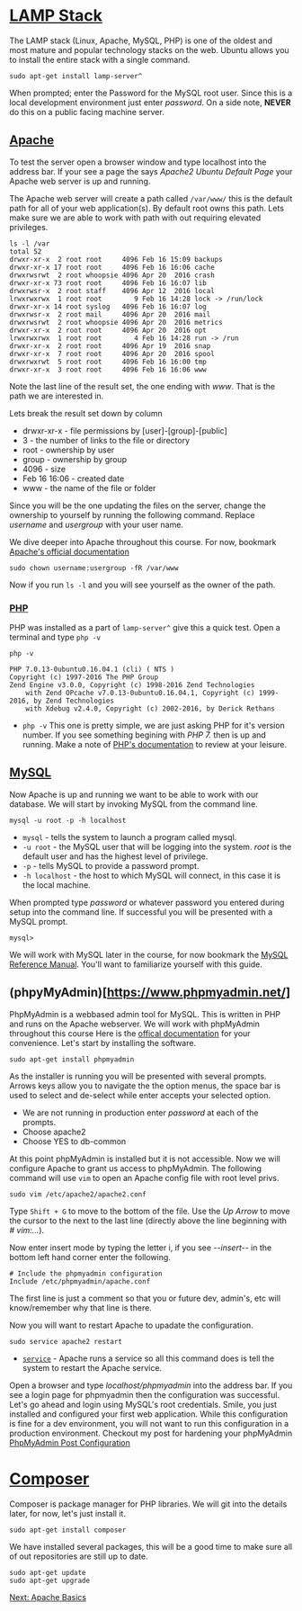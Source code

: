 # [LAMP Stack](https://en.wikipedia.org/wiki/LAMP_(software_bundle))

The LAMP stack (Linux, Apache, MySQL, PHP) is one of the oldest and most mature and popular technology stacks on the web. Ubuntu allows you to install the entire stack with a single command.

```
sudo apt-get install lamp-server^
```

When prompted; enter the Password for the MySQL root user. Since this is a local development environment just enter _password_. On a side note, __NEVER__ do this on a public facing machine server.

## [Apache](https://httpd.apache.org/)

To test the server open a browser window and type localhost into the address bar. If your see a page the says _Apache2 Ubuntu Default Page_ your Apache web server is up and running.

The Apache web server will create a path called ```/var/www/``` this is the default path for all of your web application(s). By default root owns this path. Lets make sure we are able to work with path with out requiring elevated privileges.

```
ls -l /var
total 52
drwxr-xr-x  2 root root     4096 Feb 16 15:09 backups
drwxr-xr-x 17 root root     4096 Feb 16 16:06 cache
drwxrwsrwt  2 root whoopsie 4096 Apr 20  2016 crash
drwxr-xr-x 73 root root     4096 Feb 16 16:07 lib
drwxrwsr-x  2 root staff    4096 Apr 12  2016 local
lrwxrwxrwx  1 root root        9 Feb 16 14:28 lock -> /run/lock
drwxr-xr-x 14 root syslog   4096 Feb 16 16:07 log
drwxrwsr-x  2 root mail     4096 Apr 20  2016 mail
drwxrwsrwt  2 root whoopsie 4096 Apr 20  2016 metrics
drwxr-xr-x  2 root root     4096 Apr 20  2016 opt
lrwxrwxrwx  1 root root        4 Feb 16 14:28 run -> /run
drwxr-xr-x  2 root root     4096 Apr 19  2016 snap
drwxr-xr-x  7 root root     4096 Apr 20  2016 spool
drwxrwxrwt  5 root root     4096 Feb 16 16:00 tmp
drwxr-xr-x  3 root root     4096 Feb 16 16:06 www
```
Note the last line of the result set, the one ending with _www_. That is the path we are interested in.

Lets break the result set down by column
* drwxr-xr-x - file permissions by [user]-[group]-[public]
* 3 - the number of links to the file or directory
* root - ownership by user
* group - ownership by group
* 4096 - size
* Feb 16 16:06 - created date
* www - the name of the file or folder

Since you will be the one updating the files on the server, change the ownership to yourself by running the following command. Replace _username_ and _usergroup_ with your user name.

We dive deeper into Apache throughout this course. For now, bookmark [Apache's official documentation](https://httpd.apache.org/docs/2.4/)

```
sudo chown username:usergroup -fR /var/www
```

Now if you run ```ls -l``` and you will see yourself as the owner of the path.

### [PHP](http://php.net/)

PHP was installed as a part of ```lamp-server^``` give this a quick test. Open a terminal and type ```php -v```

```
php -v

PHP 7.0.13-0ubuntu0.16.04.1 (cli) ( NTS )
Copyright (c) 1997-2016 The PHP Group
Zend Engine v3.0.0, Copyright (c) 1998-2016 Zend Technologies
    with Zend OPcache v7.0.13-0ubuntu0.16.04.1, Copyright (c) 1999-2016, by Zend Technologies
    with Xdebug v2.4.0, Copyright (c) 2002-2016, by Derick Rethans
```

* ```php -v``` This one is pretty simple, we are just asking PHP for it's version number. If you see something begining with _PHP 7._ then is up and running. Make a note of [PHP's documentation](http://php.net/manual/en/intro-whatis.php) to review at your leisure.

## [MySQL](https://www.phpmyadmin.net/)
Now Apache is up and running we want to be able to work with our database. We will start by invoking MySQL from the command line.

```
mysql -u root -p -h localhost
```

* ```mysql``` - tells the system to launch a program called mysql.
* ```-u root``` - the MySQL user that will be logging into the system. _root_ is the default user and has the highest level of privilege.
* ```-p``` - tells MySQL to provide a password prompt.
* ```-h localhost``` - the host to which MySQL will connect, in this case it is the local machine.

When prompted type _password_ or whatever password you entered during setup into the command line. If successful you will be presented with a MySQL prompt.

```
mysql>
```

We will work with MySQL later in the course, for now bookmark the [MySQL Reference Manual](https://dev.mysql.com/doc/refman/5.7/en/). You'll want to familiarize yourself with this guide.

## (phpyMyAdmin)[https://www.phpmyadmin.net/]

PhpMyAdmin is a webbased admin tool for MySQL. This is written in PHP and runs on the Apache webserver. We will work with phpMyAdmin throughout this course Here is the [offical documentation](https://docs.phpmyadmin.net/en/latest/) for your convenience. Let's start by installing the software.

```
sudo apt-get install phpmyadmin
```

As the installer is running you will be presented with several prompts. Arrows keys allow you to navigate the the option menus, the space bar is used to select and de-select while enter accepts your selected option.

* We are not running in production enter _password_ at each of the prompts.
* Choose apache2
* Choose YES to db-common

At this point phpMyAdmin is installed but it is not accessible. Now we will configure Apache to grant us access to phpMyAdmin. The following command will use ```vim``` to open an Apache config file with root level privs.

```
sudo vim /etc/apache2/apache2.conf
```
Type ```Shift + G``` to move to the bottom of the file. Use the _Up Arrow_ to move the cursor to the next to the last line (directly above the line beginning with _# vim:..._).

Now enter insert mode by typing the letter i, if you see _--insert--_ in the bottom left hand corner enter the following.

```
# Include the phpmyadmin configuration
Include /etc/phpmyadmin/apache.conf
```

The first line is just a comment so that you or future dev, admin's, etc will know/remember why that line is there.


Now you will want to restart Apache to upadate the configuration.
```
sudo service apache2 restart
```

* [```service```](http://manpages.ubuntu.com/manpages/zesty/man8/service.8.html) - Apache runs a service so all this command does is tell the system to restart the Apache service.

Open a browser and type _localhost/phpmyadmin_ into the address bar. If you see a login page for phpmyadmin then the configuration was successful. Let's go ahead and login using MySQL's root credentials. Smile, you just installed and configured your first web application. While this configuration is fine for a dev environment, you will not want to run this configuration in a production environment. Checkout my post for hardening your phpMyAdmin [PhpMyAdmin Post Configuration](https://jasonsnider.com/posts/view/phpmyadmin-post-configuration)

# [Composer](https://getcomposer.org/)

Composer is package manager for PHP libraries. We will git into the details later, for now, let's just install it.
```
sudo apt-get install composer
```

We have installed several packages, this will be a good time to make sure all of out repositories are still up to date.

```
sudo apt-get update
sudo apt-get upgrade
```

[Next: Apache Basics](06-ApacheBasics.md)
